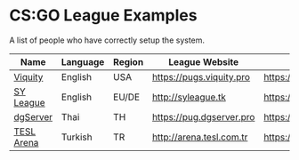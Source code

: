 # CS:GO League Examples
A list of people who have correctly setup the system.

| Name | Language | Region | League Website | Discord |
|------|----------|--------|---------|---------|
| [Viquity](https://viquity.pro/) | English | USA | https://pugs.viquity.pro | https://discord.gg/PEsxr37 |
| [SY League](http://syleague.tk) | English | EU/DE | http://syleague.tk | https://discord.gg/9uYJ5J7 |
| [dgServer](https://pug.dgserver.pro) | Thai | TH | https://pug.dgserver.pro | https://discord.gg/JrPuEgb |
| [TESL Arena](http://arena.tesl.com.tr) | Turkish | TR | http://arena.tesl.com.tr | https://discord.gg/PVRAK4 |
